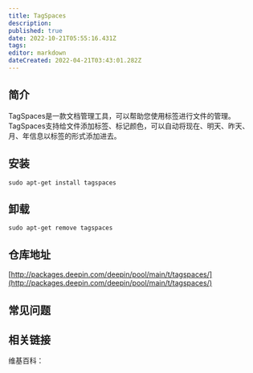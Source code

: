 ```yaml
---
title: TagSpaces
description: 
published: true
date: 2022-10-21T05:55:16.431Z
tags: 
editor: markdown
dateCreated: 2022-04-21T03:43:01.282Z
---
```


## 简介

TagSpaces是一款文档管理工具，可以帮助您使用标签进行文件的管理。TagSpaces支持给文件添加标签、标记颜色，可以自动将现在、明天、昨天、月、年信息以标签的形式添加进去。

## 安装

`sudo apt-get install tagspaces`

## 卸载

`sudo apt-get remove tagspaces`

## 仓库地址

[http://packages.deepin.com/deepin/pool/main/t/tagspaces/](http://packages.deepin.com/deepin/pool/main/t/tagspaces/)

## 常见问题

## 相关链接

维基百科：
